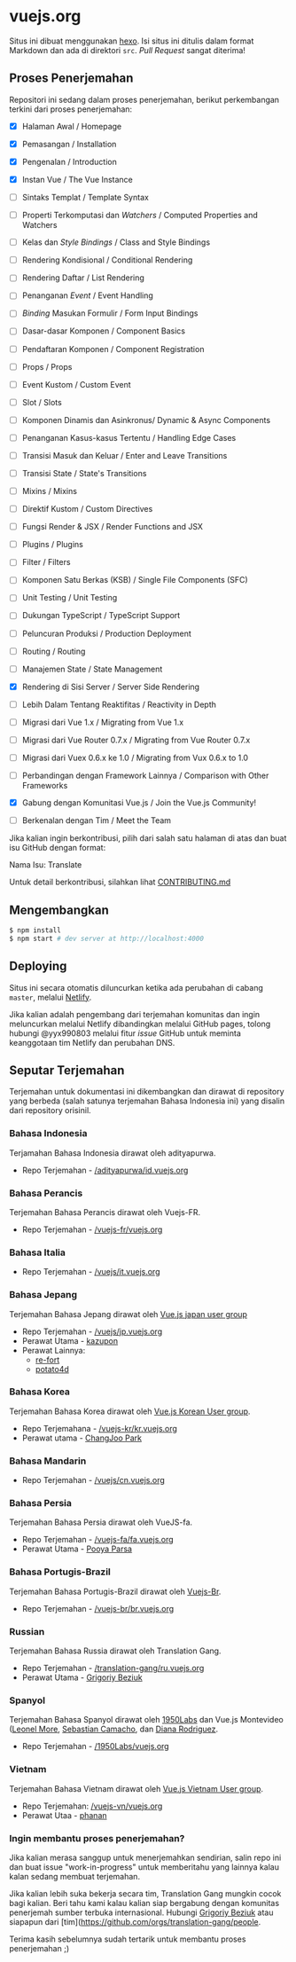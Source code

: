 # vuejs.org

Situs ini dibuat menggunakan [hexo](http://hexo.io/). Isi situs ini ditulis dalam format Markdown dan ada di direktori `src`. 
_Pull Request_ sangat diterima!

## Proses Penerjemahan

Repositori ini sedang dalam proses penerjemahan, berikut perkembangan terkini dari proses penerjemahan:

- [x] Halaman Awal / Homepage
- [x] Pemasangan / Installation
- [x] Pengenalan / Introduction
- [x] Instan Vue / The Vue Instance
- [ ] Sintaks Templat / Template Syntax
- [ ] Properti Terkomputasi dan _Watchers_ / Computed Properties and Watchers
- [ ] Kelas dan _Style Bindings_ / Class and Style Bindings
- [ ] Rendering Kondisional / Conditional Rendering
- [ ] Rendering Daftar / List Rendering
- [ ] Penanganan _Event_ / Event Handling
- [ ] _Binding_ Masukan Formulir / Form Input Bindings
- [ ] Dasar-dasar Komponen / Component Basics

- [ ] Pendaftaran Komponen / Component Registration
- [ ] Props / Props
- [ ] Event Kustom / Custom Event
- [ ] Slot / Slots
- [ ] Komponen Dinamis dan Asinkronus/ Dynamic & Async Components 
- [ ] Penanganan Kasus-kasus Tertentu / Handling Edge Cases

- [ ] Transisi Masuk dan Keluar / Enter and Leave Transitions
- [ ] Transisi State / State's Transitions

- [ ] Mixins / Mixins 
- [ ] Direktif Kustom / Custom Directives
- [ ] Fungsi Render & JSX / Render Functions and JSX

- [ ] Plugins / Plugins
- [ ] Filter / Filters
- [ ] Komponen Satu Berkas (KSB) / Single File Components (SFC)
- [ ] Unit Testing / Unit Testing
- [ ] Dukungan TypeScript / TypeScript Support
- [ ] Peluncuran Produksi / Production Deployment

- [ ] Routing / Routing
- [ ] Manajemen State / State Management
- [x] Rendering di Sisi Server / Server Side Rendering
- [ ] Lebih Dalam Tentang Reaktifitas / Reactivity in Depth

- [ ] Migrasi dari Vue 1.x / Migrating from Vue 1.x
- [ ] Migrasi dari Vue Router 0.7.x / Migrating from Vue Router 0.7.x
- [ ] Migrasi dari Vuex 0.6.x ke 1.0 / Migrating from Vux 0.6.x to 1.0
- [ ] Perbandingan dengan Framework Lainnya / Comparison with Other Frameworks
- [x] Gabung dengan Komunitasi Vue.js / Join the Vue.js Community!
- [ ] Berkenalan dengan Tim / Meet the Team

Jika kalian ingin berkontribusi, pilih dari salah satu halaman di atas dan buat isu GitHub dengan format:

Nama Isu: Translate <nama-halaman>

Untuk detail berkontribusi, silahkan lihat [CONTRIBUTING.md](CONTRIBUTING.md)

## Mengembangkan

``` bash
$ npm install
$ npm start # dev server at http://localhost:4000
```

## Deploying

Situs ini secara otomatis diluncurkan ketika ada perubahan di cabang `master`, melalui [Netlify](https://www.netlify.com).

Jika kalian adalah pengembang dari terjemahan komunitas dan ingin meluncurkan melalui Netlify dibandingkan melalui GitHub pages, tolong hubungi @yyx990803 melalui fitur _issue_ GitHub untuk meminta keanggotaan tim Netlify dan perubahan DNS.

## Seputar Terjemahan

Terjemahan untuk dokumentasi ini dikembangkan dan dirawat di repository yang berbeda 
(salah satunya terjemahan Bahasa Indonesia ini) yang disalin dari repository orisinil.

### Bahasa Indonesia

Terjamahan Bahasa Indonesia dirawat oleh adityapurwa.

* Repo Terjemahan - [/adityapurwa/id.vuejs.org](https://github.com/adityapurwa/id.vuejs.org)

### Bahasa Perancis

Terjemahan Bahasa Perancis dirawat oleh Vuejs-FR.

* Repo Terjemahan - [/vuejs-fr/vuejs.org](https://github.com/vuejs-fr/vuejs.org)

### Bahasa Italia

* Repo Terjemahan - [/vuejs/it.vuejs.org](https://github.com/vuejs/it.vuejs.org)

### Bahasa Jepang

Terjemahan Bahasa Jepang dirawat oleh [Vue.js japan user group](https://github.com/vuejs-jp)

* Repo Terjemahan - [/vuejs/jp.vuejs.org](https://github.com/vuejs/jp.vuejs.org)
* Perawat Utama - [kazupon](https://github.com/kazupon)
* Perawat Lainnya:
    * [re-fort](https://github.com/re-fort)
    * [potato4d](https://github.com/potato4d)

### Bahasa Korea

Terjemahan Bahasa Korea dirawat oleh [Vue.js Korean User group](https://github.com/vuejs-kr).

* Repo Terjemahana - [/vuejs-kr/kr.vuejs.org](https://github.com/vuejs-kr/kr.vuejs.org)
* Perawat utama - [ChangJoo Park](https://github.com/ChangJoo-Park)

### Bahasa Mandarin

* Repo Terjemahan - [/vuejs/cn.vuejs.org](https://github.com/vuejs/cn.vuejs.org)

### Bahasa Persia

Terjemahan Bahasa Persia dirawat oleh VueJS-fa.

* Repo Terjemahan - [/vuejs-fa/fa.vuejs.org](https://github.com/vuejs-fa/fa.vuejs.org)
* Perawat Utama - [Pooya Parsa](https://github.com/pi0)

### Bahasa Portugis-Brazil

Terjemahan Bahasa Portugis-Brazil dirawat oleh [Vuejs-Br](https://github.com/vuejs-br).

* Repo Terjemahan - [/vuejs-br/br.vuejs.org](https://github.com/vuejs-br/br.vuejs.org)

### Russian

Terjemahan Bahasa Russia dirawat oleh Translation Gang.

* Repo Terjemahan - [/translation-gang/ru.vuejs.org](https://github.com/translation-gang/ru.vuejs.org)
* Perawat Utama - [Grigoriy Beziuk](https://gbezyuk.github.io)

### Spanyol

Terjemahan Bahasa Spanyol dirawat oleh [1950Labs](https://1950labs.com) dan Vue.js Montevideo
([Leonel More](https://twitter.com/leonelmore), [Sebastian Camacho](https://twitter.com/sxcamacho), dan [Diana Rodriguez](https://vue.beingadev.rocks).

* Repo Terjemahan - [/1950Labs/vuejs.org](https://github.com/1950Labs/vuejs.org)

### Vietnam

Terjemahan Bahasa Vietnam dirawat oleh [Vue.js Vietnam User group](https://github.com/vuejs-vn/).

* Repo Terjemahan: [/vuejs-vn/vuejs.org](https://github.com/vuejs-vn/vuejs.org)
* Perawat Utaa - [phanan](https://github.com/phanan)

### Ingin membantu proses penerjemahan?

Jika kalian merasa sanggup untuk menerjemahkan sendirian, salin repo ini dan buat issue "work-in-progress" untuk
memberitahu yang lainnya kalau kalan sedang membuat terjemahan.

Jika kalian lebih suka bekerja secara tim, Translation Gang mungkin cocok bagi kalian. Beri tahu kami kalau kalian
siap bergabung dengan komunitas penerjemah sumber terbuka internasional.
Hubungi [Grigoriy Beziuk](https://gbezyuk.github.io) atau siapapun dari [tim](https://github.com/orgs/translation-gang/people.

Terima kasih sebelumnya sudah tertarik untuk membantu proses penerjemahan ;)
